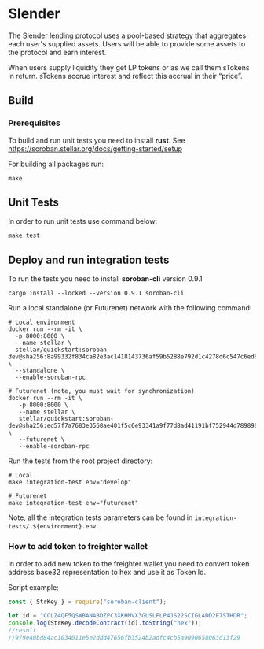 # Slender

The Slender lending protocol uses a pool-based strategy that aggregates each user's supplied assets. Users will be able to provide some assets to the protocol and earn interest.

When users supply liquidity they get LP tokens or as we call them sTokens in return. sTokens accrue interest and reflect this accrual in their “price”.

## Build

### Prerequisites

To build and run unit tests you need to install **rust**. See https://soroban.stellar.org/docs/getting-started/setup

For building all packages run:

```shell
make
```

## Unit Tests

In order to run unit tests use command below:

```shell
make test
```

## Deploy and run integration tests

To run the tests you need to install **soroban-cli** version 0.9.1

```shell
cargo install --locked --version 0.9.1 soroban-cli
```

Run a local standalone (or Futurenet) network with the following command:

```shell
# Local environment
docker run --rm -it \
  -p 8000:8000 \
  --name stellar \
  stellar/quickstart:soroban-dev@sha256:8a99332f834ca82e3ac1418143736af59b5288e792d1c4278d6c547c6ed8da3b \
  --standalone \
  --enable-soroban-rpc

# Futurenet (note, you must wait for synchronization)
docker run --rm -it \
   -p 8000:8000 \
   --name stellar \
   stellar/quickstart:soroban-dev@sha256:ed57f7a7683e3568ae401f5c6e93341a9f77d8ad41191bf752944d7898981e0c \
   --futurenet \
   --enable-soroban-rpc
```

Run the tests from the root project directory:

```shell
# Local
make integration-test env="develop"

# Futurenet
make integration-test env="futurenet"
```

Note, all the integration tests parameters can be found in `integration-tests/.${environment}.env`.

### How to add token to freighter wallet

In order to add new token to the freighter wallet you need to convert token address base32 representation to hex and use it as Token Id.

Script example:

```js
const { StrKey } = require("soroban-client");

let id = "CCLZ4QF5QSWBANABDZPC3XKHMVX3GUSLFLP4JS22SCIGLADD2E7STHDR";
console.log(StrKey.decodeContract(id).toString("hex"));
//result
//979e40bd84ac1034011e5e2ddd47656fb3524b2adfc4cb5a9090658063d13f29
```
